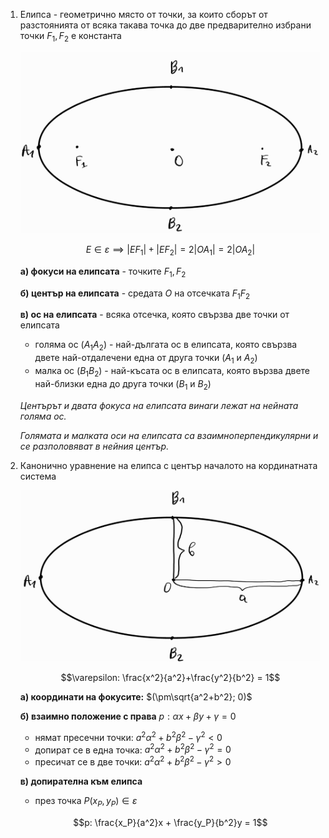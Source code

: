 1. Елипса - геометрично място от точки, за които сборът от разстоянията от всяка такава точка до две предварително избрани точки $F_1, F_2$ е константа
	
	![Елипса](Resources/Елипса.jpg)
	
	$$E \in \varepsilon \implies |EF_1| + |EF_2| = 2|OA_1| = 2|OA_2|$$
	
	**а) фокуси на елипсата** - точките $F_1, F_2$
	
	**б) център на елипсата** - средата $O$ на отсечката $F_1F_2$
	
	**в) ос на елипсата** - всяка отсечка, която свързва две точки от елипсата
	- голяма ос ($A_1 A_2$) - най-дългата ос в елипсата, която свързва двете най-отдалечени една от друга точки ($A_1$ и $A_2$)
	- малка ос ($B_1B_2$) - най-късата ос в елипсата, която вързва двете най-близки една до друга точки ($B_1$ и $B_2$)
	
	*Центърът и двата фокуса на елипсата винаги лежат на нейната голяма ос.*
	
	*Голямата и малката оси на елипсата са взаимноперпендикулярни и се разполовяват в нейния център.*

2. Канонично уравнение на елипса с център началото на кординатната система
	
	![Канонично уравнение на елипса](Resources/Канонично%20уравнение%20на%20елипса.jpg)
	
	$$\varepsilon: \frac{x^2}{a^2}+\frac{y^2}{b^2} = 1$$
	
	**а) координати на фокусите:**  $(\pm\sqrt{a^2+b^2}; 0)$
	
	**б) взаимно положение с права** $p: \alpha x +\beta y + \gamma = 0$
	- нямат пресечни точки: $a^2\alpha^2 +b^2\beta^2 -\gamma^2 \lt 0$
	- допират се в една точка: $a^2\alpha^2 +b^2\beta^2 -\gamma^2 = 0$
	- пресичат се в две точки: $a^2\alpha^2 +b^2\beta^2 -\gamma^2 \gt 0$
	
	**в) допирателна към елипса** 
	- през точка $P(x_P, y_P) \in \varepsilon$
	
	$$p: \frac{x_P}{a^2}x + \frac{y_P}{b^2}y = 1$$
